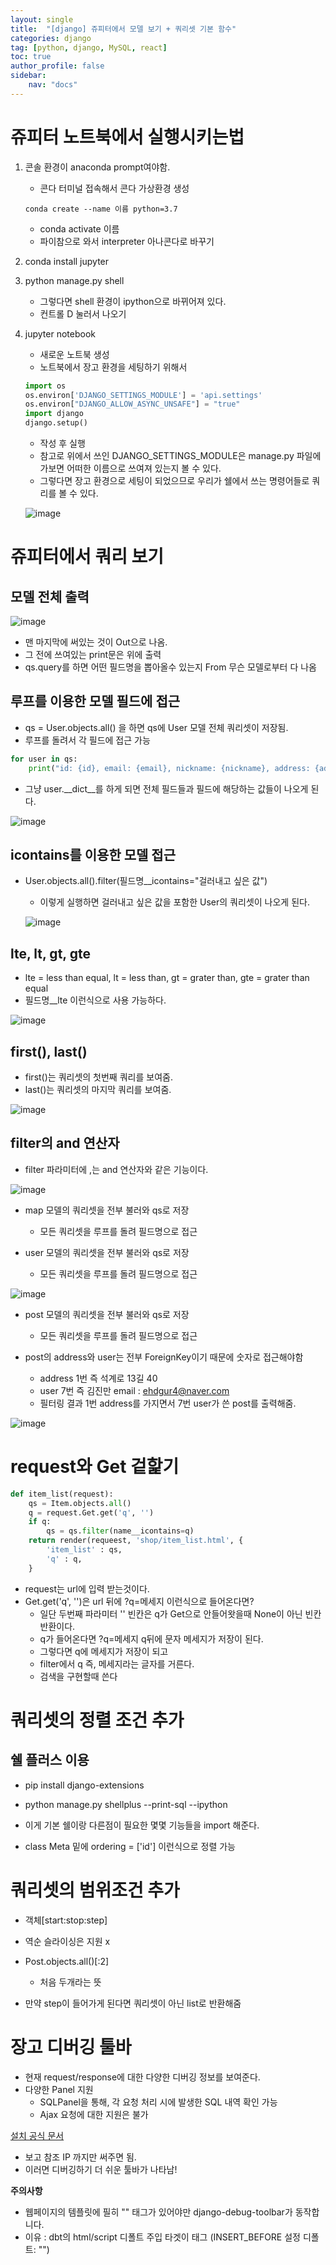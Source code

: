 ```yaml
---
layout: single
title:  "[django] 쥬피터에서 모델 보기 + 쿼리셋 기본 함수"
categories: django
tag: [python, django, MySQL, react]
toc: true
author_profile: false
sidebar:
    nav: "docs"
---
```

 
# 쥬피터 노트북에서 실행시키는법

1. 콘솔 환경이 anaconda prompt여야함.
    - 콘다 터미널 접속해서 콘다 가상환경 생성

    ```shell
    conda create --name 이름 python=3.7
    ```

    - conda activate 이름
    - 파이참으로 와서 interpreter 아나콘다로 바꾸기
2. conda install jupyter
3. python manage.py shell 
    - 그렇다면 shell 환경이 ipython으로 바뀌어져 있다.
    - 컨트롤 D 눌러서 나오기
4. jupyter notebook 
    - 새로운 노트북 생성
    - 노트북에서 장고 환경을 세팅하기 위해서
    
    ```python
    import os
    os.environ['DJANGO_SETTINGS_MODULE'] = 'api.settings'
    os.environ["DJANGO_ALLOW_ASYNC_UNSAFE"] = "true"
    import django
    django.setup()
    ```

    - 작성 후 실행
    - 참고로 위에서 쓰인 DJANGO_SETTINGS_MODULE은 manage.py 파일에 가보면 어떠한 이름으로 쓰여져 있는지 볼 수 있다.
    - 그렇다면 장고 환경으로 세팅이 되었으므로 우리가 쉘에서 쓰는 명령어들로 쿼리를 볼 수 있다.

    ![image](https://user-images.githubusercontent.com/95459089/189481561-6923fab6-0b94-4d6f-b630-2b4f53634de0.png)

# 쥬피터에서 쿼리 보기

## 모델 전체 출력

![image](https://user-images.githubusercontent.com/95459089/189484367-b5515f28-d02b-4d85-8945-aa825946bced.png)

- 맨 마지막에 써있는 것이 Out으로 나옴. 
- 그 전에 쓰여있는 print문은 위에 출력
- qs.query를 하면 어떤 필드명을 뽑아올수 있는지 From 무슨 모델로부터 다 나옴

## 루프를 이용한 모델 필드에 접근

- qs = User.objects.all() 을 하면 qs에 User 모델 전체 쿼리셋이 저장됨.
- 루프를 돌려서 각 필드에 접근 가능

```python 
for user in qs:
    print("id: {id}, email: {email}, nickname: {nickname}, address: {address}".format(**user.__dict__))
```

- 그냥 user.__dict__를 하게 되면 전체 필드들과 필드에 해당하는 값들이 나오게 된다.

![image](https://user-images.githubusercontent.com/95459089/189484540-d9e4571e-2756-47ed-a850-cbe9ee2f709c.png)

## icontains를 이용한 모델 접근

- User.objects.all().filter(필드명__icontains="걸러내고 싶은 값")
    - 이렇게 실행하면 걸러내고 싶은 값을 포함한 User의 쿼리셋이 나오게 된다.

    ![image](https://user-images.githubusercontent.com/95459089/189484592-6d2d5a19-6910-4fbd-b18a-96dfaf529f2c.png)

## lte, lt, gt, gte

- lte = less than equal, lt = less than, gt = grater than, gte = grater than equal
- 필드명__lte 이런식으로 사용 가능하다.

![image](https://user-images.githubusercontent.com/95459089/189484705-106fa283-4e90-4831-8672-7c5ebb34730c.png)

## first(), last()

- first()는 쿼리셋의 첫번째 쿼리를 보여줌.
- last()는 쿼리셋의 마지막 쿼리를 보여줌.

![image](https://user-images.githubusercontent.com/95459089/189484741-2453edac-d9ad-4b3d-8701-e44ac0607b67.png)

## filter의 and 연산자

- filter 파라미터에 ,는 and 연산자와 같은 기능이다.

![image](https://user-images.githubusercontent.com/95459089/189484790-0e5b3508-b010-4295-88ee-5059c9e0d8c5.png)

- map 모델의 쿼리셋을 전부 불러와 qs로 저장
    - 모든 쿼리셋을 루프를 돌려 필드명으로 접근

- user 모델의 쿼리셋을 전부 불러와 qs로 저장
    - 모든 쿼리셋을 루프를 돌려 필드명으로 접근

![image](https://user-images.githubusercontent.com/95459089/189484961-985265dc-47de-43e2-b3b4-372fa9567e24.png)

- post 모델의 쿼리셋을 전부 불러와 qs로 저장
    - 모든 쿼리셋을 루프를 돌려 필드명으로 접근

- post의 address와 user는 전부 ForeignKey이기 때문에 숫자로 접근해야함
    - address 1번 즉 석계로 13길 40
    - user 7번 즉 김진만 email : ehdgur4@naver.com
    - 필터링 결과 1번 address를 가지면서 7번 user가 쓴 post를 출력해줌.

![image](https://user-images.githubusercontent.com/95459089/189484971-e0af27ad-eb3f-42d6-93b8-e909075978c8.png)


# request와 Get 겉핥기

```python
def item_list(request):
    qs = Item.objects.all()
    q = request.Get.get('q', '')
    if q:
        qs = qs.filter(name__icontains=q)
    return render(requeest, 'shop/item_list.html', {
        'item_list' : qs,
        'q' : q,
    }
```

- request는 url에 입력 받는것이다.
- Get.get('q', '')은 url 뒤에 ?q=메세지 이런식으로 들어온다면?
    - 일단 두번째 파라미터 '' 빈칸은 q가 Get으로 안들어왓을때 None이 아닌 빈칸 반환이다.
    - q가 들어온다면 ?q=메세지 q뒤에 문자 메세지가 저장이 된다.
    - 그렇다면 q에 메세지가 저장이 되고
    - filter에서 q 즉, 메세지라는 글자를 거른다.
    - 검색을 구현할때 쓴다

# 쿼리셋의 정렬 조건 추가

## 쉘 플러스 이용

- pip install django-extensions
- python manage.py shellplus --print-sql --ipython

- 이게 기본 쉘이랑 다른점이 필요한 몇몇 기능들을 import 해준다.

- class Meta 밑에 ordering = ['id'] 이런식으로 정렬 가능

# 쿼리셋의 범위조건 추가

- 객체[start:stop:step]
- 역순 슬라이싱은 지원 x
- Post.objects.all()[:2]
    - 처음 두개라는 뜻

- 만약 step이 들어가게 된다면 쿼리셋이 아닌 list로 반환해줌


# 장고 디버깅 툴바

- 현재 request/response에 대한 다양한 디버깅 정보를 보여준다.
- 다양한 Panel 지원
    - SQLPanel을 통해, 각 요청 처리 시에 발생한 SQL 내역 확인 가능
    - Ajax 요청에 대한 지원은 불가

[설치 공식 문서](https://django-debug-toolbar.readthedocs.io/en/latest/installation.html)

- 보고 참조 IP 까지만 써주면 됨.
- 이러면 디버깅하기 더 쉬운 툴바가 나타남!

**주의사항**
- 웹페이지의 템플릿에 필히 "<body>" 태그가 있어야만 django-debug-toolbar가 동작합니다.
- 이유 : dbt의 html/script 디폴트 주입 타겟이 </body> 태그 (INSERT_BEFORE 설정 디폴트: "</body>")








